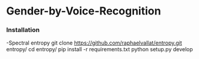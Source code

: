 # Gender-by-Voice-Recognition

### Installation 

-Spectral entropy
git clone https://github.com/raphaelvallat/entropy.git entropy/
cd entropy/
pip install -r requirements.txt
python setup.py develop